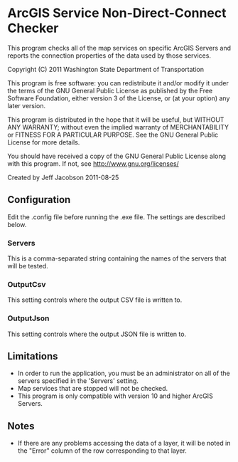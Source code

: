 ArcGIS Service Non-Direct-Connect Checker
=========================================
This program checks all of the map services on specific ArcGIS Servers and reports the connection properties of the data used by those services.

Copyright (C) 2011 Washington State Department of Transportation

This program is free software: you can redistribute it and/or modify
it under the terms of the GNU General Public License as published by
the Free Software Foundation, either version 3 of the License, or
(at your option) any later version.

This program is distributed in the hope that it will be useful,
but WITHOUT ANY WARRANTY; without even the implied warranty of
MERCHANTABILITY or FITNESS FOR A PARTICULAR PURPOSE.  See the
GNU General Public License for more details.

You should have received a copy of the GNU General Public License
along with this program.  If not, see <http://www.gnu.org/licenses/>

Created by Jeff Jacobson
2011-08-25

## Configuration ##
Edit the .config file before running the .exe file.  The settings are described below.

### Servers ###
This is a comma-separated string containing the names of the servers that will be tested.

### OutputCsv ###
This setting controls where the output CSV file is written to.

### OutputJson ###
This setting controls where the output JSON file is written to.

## Limitations ##
* In order to run the application, you must be an administrator on all of the servers specified in the 'Servers' setting.
* Map services that are stopped will not be checked.
* This program is only compatible with version 10 and higher ArcGIS Servers.

## Notes ##
* If there are any problems accessing the data of a layer, it will be noted in the "Error" column of the row corresponding to that layer.